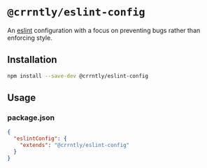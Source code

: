 # `@crrntly/eslint-config`

An [eslint](https://eslint.org/) configuration with a focus on preventing bugs rather than enforcing style.

## Installation

```sh
npm install --save-dev @crrntly/eslint-config
```

## Usage

### package.json

```json
{
  "eslintConfig": {
    "extends": "@crrntly/eslint-config"
  }
}
```
